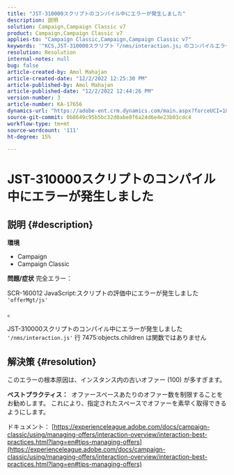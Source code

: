 ```yaml
---
title: "JST-310000スクリプトのコンパイル中にエラーが発生しました"
description: 説明
solution: Campaign,Campaign Classic v7
product: Campaign,Campaign Classic v7
applies-to: "Campaign Classic,Campaign,Campaign Classic v7"
keywords: '"KCS,JST-310000スクリプト「/nms/interaction.js」のコンパイルエラー 7475 行目：objects.children は関数ではありません。'
resolution: Resolution
internal-notes: null
bug: false
article-created-by: Amol Mahajan
article-created-date: "12/2/2022 12:25:30 PM"
article-published-by: Amol Mahajan
article-published-date: "12/2/2022 12:44:26 PM"
version-number: 3
article-number: KA-17656
dynamics-url: "https://adobe-ent.crm.dynamics.com/main.aspx?forceUCI=1&pagetype=entityrecord&etn=knowledgearticle&id=4c46db65-3c72-ed11-9561-6045bd006b4b"
source-git-commit: 0b8649c95b5bc32d0abe8f6a24d6e4e23b03cdc4
workflow-type: tm+mt
source-wordcount: '111'
ht-degree: 15%

---
```


# JST-310000スクリプトのコンパイル中にエラーが発生しました

## 説明 {#description}

<b>環境</b>
- Campaign
- Campaign Classic



<b>問題/症状</b>
完全エラー：

SCR-160012 JavaScript:スクリプトの評価中にエラーが発生しました `'offerMgt/js'`

。

JST-310000スクリプトのコンパイル中にエラーが発生しました `'/nms/interaction.js'` 行 7475:objects.children は関数ではありません


## 解決策 {#resolution}


このエラーの根本原因は、インスタンス内の古いオファー (100) が多すぎます。

<b>ベストプラクティス：</b>  オファースペースあたりのオファー数を制限することをお勧めします。 これにより、指定されたスペースでオファーを素早く取得できるようにします。

ドキュメント： [https://experienceleague.adobe.com/docs/campaign-classic/using/managing-offers/interaction-overview/interaction-best-practices.html?lang=en#tips-managing-offers](https://experienceleague.adobe.com/docs/campaign-classic/using/managing-offers/interaction-overview/interaction-best-practices.html?lang=en#tips-managing-offers)

